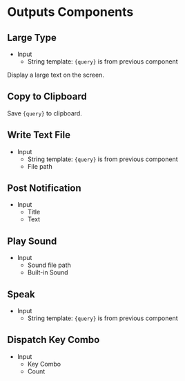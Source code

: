 # Outputs Components

## Large Type

- Input
  - String template: `{query}` is from previous component

Display a large text on the screen.

## Copy to Clipboard

Save `{query}` to clipboard.

## Write Text File

- Input
  - String template: `{query}` is from previous component
  - File path

## Post Notification

- Input
  - Title
  - Text

## Play Sound

- Input
  - Sound file path
  - Built-in Sound

## Speak

- Input
  - String template: `{query}` is from previous component

## Dispatch Key Combo

- Input
  - Key Combo
  - Count



